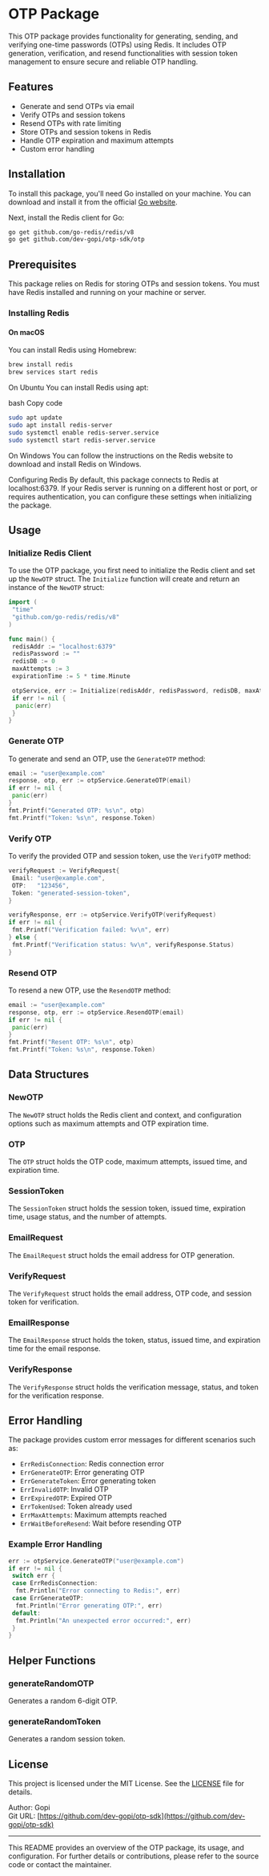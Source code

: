 # OTP Package

This OTP package provides functionality for generating, sending, and verifying one-time passwords (OTPs) using Redis. It includes OTP generation, verification, and resend functionalities with session token management to ensure secure and reliable OTP handling.

## Features

- Generate and send OTPs via email
- Verify OTPs and session tokens
- Resend OTPs with rate limiting
- Store OTPs and session tokens in Redis
- Handle OTP expiration and maximum attempts
- Custom error handling

## Installation

To install this package, you'll need Go installed on your machine. You can download and install it from the official [Go website](https://golang.org/dl/).

Next, install the Redis client for Go:

```bash
go get github.com/go-redis/redis/v8
go get github.com/dev-gopi/otp-sdk/otp
```

## Prerequisites

This package relies on Redis for storing OTPs and session tokens. You must have Redis installed and running on your machine or server.

### Installing Redis

#### On macOS

You can install Redis using Homebrew:

```bash
brew install redis
brew services start redis
```

On Ubuntu
You can install Redis using apt:

bash
Copy code

```bash
sudo apt update
sudo apt install redis-server
sudo systemctl enable redis-server.service
sudo systemctl start redis-server.service
```

On Windows
You can follow the instructions on the Redis website to download and install Redis on Windows.

Configuring Redis
By default, this package connects to Redis at localhost:6379. If your Redis server is running on a different host or port, or requires authentication, you can configure these settings when initializing the package.

## Usage

### Initialize Redis Client

To use the OTP package, you first need to initialize the Redis client and set up the `NewOTP` struct. The `Initialize` function will create and return an instance of the `NewOTP` struct:

```go
import (
 "time"
 "github.com/go-redis/redis/v8"
)

func main() {
 redisAddr := "localhost:6379"
 redisPassword := ""
 redisDB := 0
 maxAttempts := 3
 expirationTime := 5 * time.Minute

 otpService, err := Initialize(redisAddr, redisPassword, redisDB, maxAttempts, expirationTime)
 if err != nil {
  panic(err)
 }
}
```

### Generate OTP

To generate and send an OTP, use the `GenerateOTP` method:

```go
email := "user@example.com"
response, otp, err := otpService.GenerateOTP(email)
if err != nil {
 panic(err)
}
fmt.Printf("Generated OTP: %s\n", otp)
fmt.Printf("Token: %s\n", response.Token)
```

### Verify OTP

To verify the provided OTP and session token, use the `VerifyOTP` method:

```go
verifyRequest := VerifyRequest{
 Email: "user@example.com",
 OTP:   "123456",
 Token: "generated-session-token",
}

verifyResponse, err := otpService.VerifyOTP(verifyRequest)
if err != nil {
 fmt.Printf("Verification failed: %v\n", err)
} else {
 fmt.Printf("Verification status: %v\n", verifyResponse.Status)
}
```

### Resend OTP

To resend a new OTP, use the `ResendOTP` method:

```go
email := "user@example.com"
response, otp, err := otpService.ResendOTP(email)
if err != nil {
 panic(err)
}
fmt.Printf("Resent OTP: %s\n", otp)
fmt.Printf("Token: %s\n", response.Token)
```

## Data Structures

### NewOTP

The `NewOTP` struct holds the Redis client and context, and configuration options such as maximum attempts and OTP expiration time.

### OTP

The `OTP` struct holds the OTP code, maximum attempts, issued time, and expiration time.

### SessionToken

The `SessionToken` struct holds the session token, issued time, expiration time, usage status, and the number of attempts.

### EmailRequest

The `EmailRequest` struct holds the email address for OTP generation.

### VerifyRequest

The `VerifyRequest` struct holds the email address, OTP code, and session token for verification.

### EmailResponse

The `EmailResponse` struct holds the token, status, issued time, and expiration time for the email response.

### VerifyResponse

The `VerifyResponse` struct holds the verification message, status, and token for the verification response.

## Error Handling

The package provides custom error messages for different scenarios such as:

- `ErrRedisConnection`: Redis connection error
- `ErrGenerateOTP`: Error generating OTP
- `ErrGenerateToken`: Error generating token
- `ErrInvalidOTP`: Invalid OTP
- `ErrExpiredOTP`: Expired OTP
- `ErrTokenUsed`: Token already used
- `ErrMaxAttempts`: Maximum attempts reached
- `ErrWaitBeforeResend`: Wait before resending OTP

### Example Error Handling

```go
err := otpService.GenerateOTP("user@example.com")
if err != nil {
 switch err {
 case ErrRedisConnection:
  fmt.Println("Error connecting to Redis:", err)
 case ErrGenerateOTP:
  fmt.Println("Error generating OTP:", err)
 default:
  fmt.Println("An unexpected error occurred:", err)
 }
}
```

## Helper Functions

### generateRandomOTP

Generates a random 6-digit OTP.

### generateRandomToken

Generates a random session token.

## License

This project is licensed under the MIT License. See the [LICENSE](LICENSE) file for details.

Author: Gopi  
Git URL: [https://github.com/dev-gopi/otp-sdk](https://github.com/dev-gopi/otp-sdk)

---

This README provides an overview of the OTP package, its usage, and configuration. For further details or contributions, please refer to the source code or contact the maintainer.
